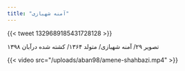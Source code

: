 ```yaml
---
title: "آمنه شهبازی"
---
```


{{< tweet 1329689185431728128 >}}

تصویر ۲۹/ آمنه شهبازی/ متولد ۱۳۶۴/ کشته شده درآبان ۱۳۹۸

{{< video src="/uploads/aban98/amene-shahbazi.mp4" >}}
